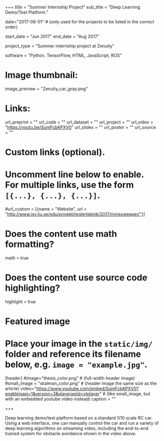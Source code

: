 +++
title = "Summer Internship Project"
sub_title = "Deep Learning Demo/Test Platform."

date="2017-08-01" # (only used for the projects to be listed in the correct order)

start_date = "Jun 2017"
end_date = "Aug 2017"

project_type = "Summer internship project at Zenuity"

software = "Python, TensorFlow, HTML, JavaScript, ROS"

# Image thumbnail:
image_preview = "Zenuity_car_gray.png"

# Links:
url_preprint = ""
url_code = ""
url_dataset = ""
url_project = ""
url_video = "https://youtu.be/SumFcbAPXV0"
url_slides = ""
url_poster = ""
url_source = ""

# Custom links (optional).
#   Uncomment line below to enable. For multiple links, use the form `[{...}, {...}, {...}]`.
#url_custom = [{name = "Website", url = "http://www.isy.liu.se/edu/projekt/reglerteknik/2017/minesweeper/"}]

# Does the content use math formatting?
math = true

# Does the content use source code highlighting?
highlight = true

# Featured image
# Place your image in the `static/img/` folder and reference its filename below, e.g. `image = "example.jpg"`.
[header]
#image="thesis_color.png" # (full-width header image)
#small_image = "skalman_color.png" # (header image the same size as the article)
video="https://www.youtube.com/embed/SumFcbAPXV0?enablejsapi=1&version=3&playerapiid=ytplayer" # (like small_image, but with an embedded youtube video instead)
caption = ""

+++

Deep learning demo/test platform based on a standard 1/10 scale RC car. Using a web interface, one can manually control the car and run a variety of deep learning algorithms on streaming video, including the end-to-end trained system for obstacle avoidance shown in the video above.
